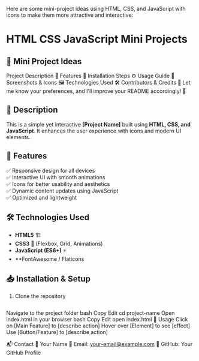 Here are some mini-project ideas using HTML, CSS, and JavaScript with icons to make them more attractive and interactive:

<h1>HTML CSS JavaScript Mini Projects</h1>

<h2>🎯 Mini Project Ideas</h2>




Project Description 📝
Features 🚀
Installation Steps ⚙️
Usage Guide 📖
Screenshots & Icons 🖼
Technologies Used 🛠
Contributors & Credits 👥
Let me know your preferences, and I'll improve your README accordingly! 🚀


## 📖 Description  
This is a simple yet interactive **[Project Name]** built using **HTML, CSS, and JavaScript**. It enhances the user experience with icons and modern UI elements.  

## 🎯 Features  
✅ Responsive design for all devices  
✅ Interactive UI with smooth animations  
✅ Icons for better usability and aesthetics  
✅ Dynamic content updates using JavaScript  
✅ Optimized and lightweight  

## 🛠 Technologies Used  
- **HTML5** 🏗  
- **CSS3** 🎨 (Flexbox, Grid, Animations)  
- **JavaScript (ES6+)** ⚡  
- **FontAwesome / Flaticons   

## 📥 Installation & Setup  
1. Clone the repository  
   ```bash
   
Navigate to the project folder
bash
Copy
Edit
cd project-name
Open index.html in your browser
bash
Copy
Edit
open index.html
🏃 Usage
Click on [Main Feature] to [describe action]
Hover over [Element] to see [effect]
Use [Button/Feature] to [describe action]




📬 Contact
👤 Your Name
📧 Email: your-email@example.com
🔗 GitHub: Your GitHub Profile
